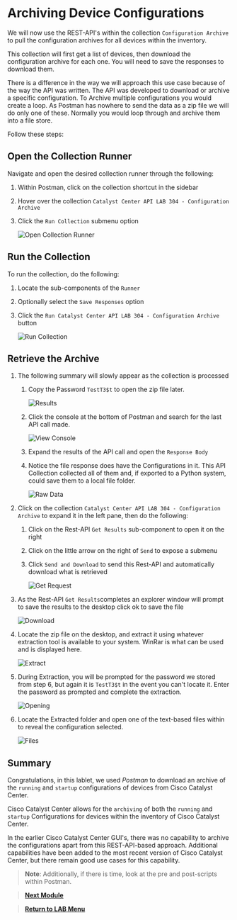 # Archiving Device Configurations

We will now use the REST-API's within the collection `Configuration Archive` to pull the configuration archives for all devices within the inventory. 

This collection will first get a list of devices, then download the configuration archive for each one. You will need to save the responses to download them.

There is a difference in the way we will approach this use case because of the way the API was written. The API was developed to download or archive a specific configuration. To Archive multiple configurations you would create a loop. As Postman has nowhere to send the data as a zip file we will do only one of these. Normally you would loop through and archive them into a file store.

Follow these steps:

## Open the Collection Runner

Navigate and open the desired collection runner through the following:

   1. Within Postman, click on the collection shortcut in the sidebar
   2. Hover over the collection `Catalyst Center API LAB 304 - Configuration Archive`
   3. Click the `Run Collection` submenu option

      ![Open Collection Runner](./assets/Postman-Collection-ConfigArchive.png?raw=true)

## Run the Collection

To run the collection, do the following:

   1. Locate the sub-components of the `Runner`
   2. Optionally select the `Save Responses` option
   3. Click  the `Run Catalyst Center API LAB 304 - Configuration Archive` button

      ![Run Collection](./assets/Postman-Collection-ConfigArchive-Runner.png?raw=true)

## Retrieve the Archive

1. The following summary will slowly appear as the collection is processed

   1. Copy the Password `TestT3$t` to open the zip file later.
 
      ![Results](./assets/Postman-Collection-ConfigArchive-Summary.png?raw=true)
 
   2. Click the console at the bottom of Postman and search for the last API call made.

      ![View Console](./assets/Postman-Collection-ConfigArchive-Console.png?raw=true)

   3. Expand the results of the API call and open the `Response Body`
   4. Notice the file response does have the Configurations in it. This API Collection collected all of them and, if exported to a Python system, could save them to a local file folder.

      ![Raw Data](./assets/Postman-Collection-ConfigArchive-Console-Results.png?raw=true)

2. Click on the collection `Catalyst Center API LAB 304 - Configuration Archive` to expand it in the left pane, then do the following:

   1. Click on the Rest-API `Get Results` sub-component to open it on the right
   2. Click on the little arrow on the right of `Send` to expose a submenu
   3. Click `Send and Download` to send this Rest-API and automatically download what is retrieved

      ![Get Request](./assets/Postman-Collection-ConfigArchive-ResultsAPI.png?raw=true)

3. As the Rest-API `Get Results`completes an explorer window will prompt to save the results to the desktop click ok to save the file

   ![Download](./assets/Postman-Collection-ConfigArchive-ResultsAPI-Send.png?raw=true)

4. Locate the zip file on the desktop, and extract it using whatever extraction tool is available to your system. WinRar is what can be used and is displayed here.

   ![Extract](./assets/Postman-Collection-ConfigArchive-Extract.png?raw=true)

5. During Extraction, you will be prompted for the password we stored from step 6, but again it is `TestT3$t` in the event you can't locate it. Enter the password as prompted and complete the extraction.

   ![Opening](./assets/Postman-Collection-ConfigArchive-Pwd.png?raw=true)

6. Locate the Extracted folder and open one of the text-based files within to reveal the configuration selected.

   ![Files](./assets/Postman-Collection-ConfigArchive-Verify.png?raw=true)

## Summary

Congratulations, in this lablet, we used *Postman* to download an archive of the `running` and `startup` configurations of devices from Cisco Catalyst Center. 

Cisco Catalyst Center allows for the `archiving` of both the `running` and `startup` Configurations for devices within the inventory of Cisco Catalyst Center. 

In the earlier Cisco Catalyst Center GUI's, there was no capability to archive the configurations apart from this REST-API-based approach. Additional capabilities have been added to the most recent version of Cisco Catalyst Center, but there remain good use cases for this capability.

> **Note**: Additionally, if there is time, look at the pre and post-scripts within Postman.

> [**Next Module**](../catc-catcenter-6-inventory/01-intro.md)

> [**Return to LAB Menu**](../README.md)
